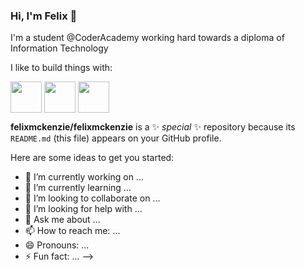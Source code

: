 ### Hi, I'm Felix 👋
I'm a student @CoderAcademy working hard towards a diploma of Information Technology 

I like to build things with: 

<p>
<img src="https://user-images.githubusercontent.com/65514917/190880259-820b46fa-8321-4ec7-8fc8-b194ca56e549.svg" align="center" height="50"> 
<img src="https://user-images.githubusercontent.com/65514917/190879621-8e8090f9-0a28-4b45-bce8-e06418f2aa5f.svg" align="center" height="50"> 
<img src="https://user-images.githubusercontent.com/65514917/190880031-252479f1-29b1-4b3a-a857-2bcb3c3e2c16.svg" align="center" height="50">
</p>


**felixmckenzie/felixmckenzie** is a ✨ _special_ ✨ repository because its `README.md` (this file) appears on your GitHub profile.

Here are some ideas to get you started:

- 🔭 I’m currently working on ...
- 🌱 I’m currently learning ...
- 👯 I’m looking to collaborate on ...
- 🤔 I’m looking for help with ...
- 💬 Ask me about ...
- 📫 How to reach me: ...
- 😄 Pronouns: ...
- ⚡ Fun fact: ...
-->
